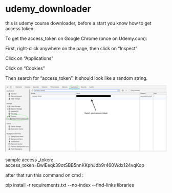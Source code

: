 # udemy_downloader
this is udemy course downloader, before a start you know how  to get access token.

To get the access_token on Google Chrome (once on Udemy.com):

First, right-click anywhere on the page, then click on “Inspect”

Click on “Applications”

Click on “Cookies”

Then search for “access_token”. It should look like a random string.

<img src='acces_token.png'></img>

sample access _token:
access_token=BwlEeqk39otSBB5nnKKphJdb9r460Wdx124vqKop


after that run this command on cmd :

pip install -r requirements.txt --no-index --find-links libraries


